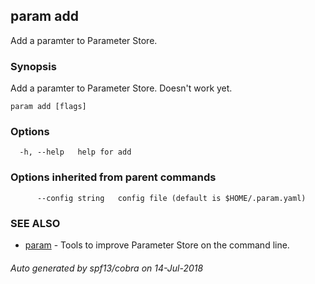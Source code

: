 ## param add

Add a paramter to Parameter Store.

### Synopsis

Add a paramter to Parameter Store.
    Doesn't work yet.

```
param add [flags]
```

### Options

```
  -h, --help   help for add
```

### Options inherited from parent commands

```
      --config string   config file (default is $HOME/.param.yaml)
```

### SEE ALSO

* [param](param.md)	 - Tools to improve Parameter Store on the command line.

###### Auto generated by spf13/cobra on 14-Jul-2018
